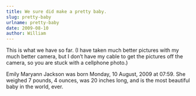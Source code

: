 ```yaml
---
title: We sure did make a pretty baby.
slug: pretty-baby
urlname: pretty-baby
date: 2009-08-10
author: William
---
```

This is what we have so far. (I have taken much better pictures with my much
better camera, but I don&#x02bc;t have my cable to get the pictures off the
camera, so you are stuck with a cellphone photo.)

Emily Maryann Jackson was born Monday, 10 August, 2009 at 07:59. She weighed 7
pounds, 4 ounces, was 20 inches long, and is the most beautiful baby in the
world, ever.
